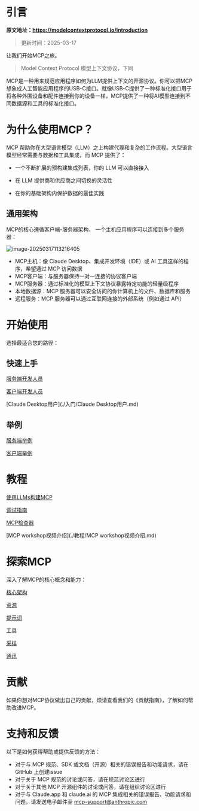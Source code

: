 # 引言

**原文地址：https://modelcontextprotocol.io/introduction**

> 更新时间：2025-03-17

让我们开始MCP之旅。

> Model Context Protocol 模型上下文协议，下同



MCP是一种用来规范应用程序如何为LLM提供上下文的开源协议。你可以把MCP想象成人工智能应用程序的USB-C接口。就像USB-C提供了一种标准化接口用于将各种外围设备和配件连接到你的设备一样，MCP提供了一种将AI模型连接到不同数据源和工具的标准化接口。



# 为什么使用MCP？

MCP 帮助你在大型语言模型（LLM）之上构建代理和复杂的工作流程。大型语言模型经常需要与数据和工具集成，而 MCP 提供了：

- 一个不断扩展的预构建集成列表，你的 LLM 可以直接接入

- 在 LLM 提供商和供应商之间切换的灵活性

- 在你的基础架构内保护数据的最佳实践



## 通用架构


MCP的核心遵循客户端-服务器架构， 一个主机应用程序可以连接到多个服务器：

![image-20250317113216405](https://smallfish.myqnapcloud.com:41111/i/2025/03/17/202503171132473.webp)

- MCP主机：像 Claude Desktop、集成开发环境（IDE）或 AI 工具这样的程序，希望通过 MCP 访问数据
- MCP客户端：与服务器保持一对一连接的协议客户端
- MCP服务器：通过标准化的模型上下文协议暴露特定功能的轻量级程序
- 本地数据源：MCP 服务器可以安全访问的你计算机上的文件、数据库和服务
- 远程服务：MCP 服务器可以通过互联网连接的外部系统（例如通过 API）



# 开始使用

选择最适合您的路径：



## 快速上手

[服务端开发人员](./入门/服务端开发人员.md)

[客户端开发人员](./入门/客户端开发人员.md)

[Claude Desktop用户](./入门/Claude Desktop用户.md)



## 举例

[服务端举例](./入门/服务端举例.md)

[客户端举例](./入门/客户端举例.md)



# 教程

[使用LLMs构建MCP](./教程/使用LLMs构建MCP.md)

[调试指南](./教程/调试指南.md)

[MCP检查器](./教程/MCP检查器.md)

[MCP workshop视频介绍](./教程/MCP workshop视频介绍.md)



# 探索MCP

深入了解MCP的核心概念和能力：

[核心架构](./设计原理/核心架构.md)

[资源](./设计原理/资源.md)

[提示词](./设计原理/提示词.md)

[工具](./设计原理/工具.md)

[采样](./设计原理/采样.md)

[通讯](./设计原理/通讯.md)



# 贡献

如果你想对MCP协议做出自己的贡献，烦请查看我们的《贡献指南》，了解如何帮助改进MCP。



# 支持和反馈

以下是如何获得帮助或提供反馈的方法：

- 对于与 MCP 规范、SDK 或文档（开源）相关的错误报告和功能请求，请在 GitHub 上创建issue
- 对于关于 MCP 规范的讨论或问答，请在规范讨论区进行
- 对于关于其他 MCP 开源组件的讨论或问答，请在组织讨论区进行
- 对于与 Claude.app 和 claude.ai 的 MCP 集成相关的错误报告、功能请求和问题，请发送电子邮件至 mcp-support@anthropic.com
